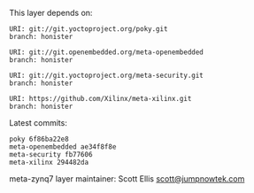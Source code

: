 This layer depends on:

    URI: git://git.yoctoproject.org/poky.git
    branch: honister

    URI: git://git.openembedded.org/meta-openembedded
    branch: honister

    URI: git://git.yoctoproject.org/meta-security.git
    branch: honister

    URI: https://github.com/Xilinx/meta-xilinx.git
    branch: honister

Latest commits:

    poky 6f86ba22e8
    meta-openembedded ae34f8f8e
    meta-security fb77606
    meta-xilinx 294482da

meta-zynq7 layer maintainer: Scott Ellis <scott@jumpnowtek.com>
